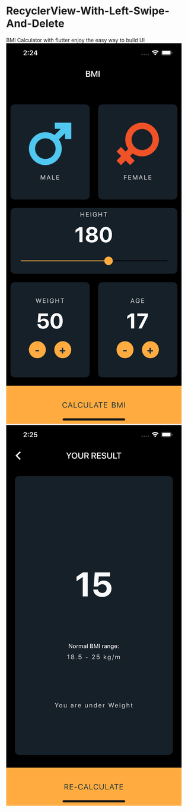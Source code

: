 # RecyclerView-With-Left-Swipe-And-Delete
BMI Calculator with flutter enjoy the easy way to build UI
![Screen shoot 1 of the app](https://raw.githubusercontent.com/saizonou/BMI-Calculator-with-flutter/master/screen_1.png)
![Screen shot 2 of the app](https://raw.githubusercontent.com/saizonou/BMI-Calculator-with-flutter/master/screen_2.png)

